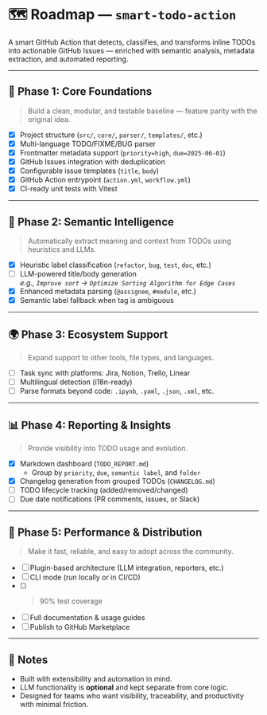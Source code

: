 # 🗺️ Roadmap — `smart-todo-action`

A smart GitHub Action that detects, classifies, and transforms inline TODOs into actionable GitHub Issues — enriched with semantic analysis, metadata extraction, and automated reporting.

---

## 🧱 Phase 1: Core Foundations

> Build a clean, modular, and testable baseline — feature parity with the original idea.

- [x] Project structure (`src/`, `core/`, `parser/`, `templates/`, etc.)
- [x] Multi-language TODO/FIXME/BUG parser
- [x] Frontmatter metadata support (`priority=high`, `due=2025-06-01`)
- [x] GitHub Issues integration with deduplication
- [x] Configurable issue templates (`title`, `body`)
- [x] GitHub Action entrypoint (`action.yml`, `workflow.yml`)
- [x] CI-ready unit tests with Vitest

---

## 🧠 Phase 2: Semantic Intelligence

> Automatically extract meaning and context from TODOs using heuristics and LLMs.

- [x] Heuristic label classification (`refactor`, `bug`, `test`, `doc`, etc.)
- [ ] LLM-powered title/body generation  
  _e.g., `Improve sort` → `Optimize Sorting Algorithm for Edge Cases`_
- [x] Enhanced metadata parsing (`@assignee`, `#module`, etc.)
- [x] Semantic label fallback when tag is ambiguous

---

## 🌍 Phase 3: Ecosystem Support

> Expand support to other tools, file types, and languages.

- [ ] Task sync with platforms: Jira, Notion, Trello, Linear
- [ ] Multilingual detection (i18n-ready)
- [ ] Parse formats beyond code: `.ipynb`, `.yaml`, `.json`, `.xml`, etc.

---

## 📊 Phase 4: Reporting & Insights

> Provide visibility into TODO usage and evolution.

- [x] Markdown dashboard (`TODO_REPORT.md`)
  - Group by `priority`, `due`, `semantic label`, and `folder`
- [x] Changelog generation from grouped TODOs (`CHANGELOG.md`)
- [ ] TODO lifecycle tracking (added/removed/changed)
- [ ] Due date notifications (PR comments, issues, or Slack)

---

## 🔁 Phase 5: Performance & Distribution

> Make it fast, reliable, and easy to adopt across the community.

- [ ] Plugin-based architecture (LLM integration, reporters, etc.)
- [ ] CLI mode (run locally or in CI/CD)
- [ ] >90% test coverage
- [ ] Full documentation & usage guides
- [ ] Publish to GitHub Marketplace

---

## 📌 Notes

- Built with extensibility and automation in mind.
- LLM functionality is **optional** and kept separate from core logic.
- Designed for teams who want visibility, traceability, and productivity with minimal friction.

